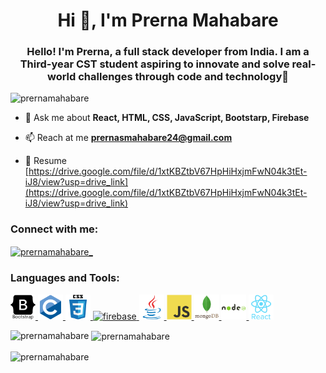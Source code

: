 <h1 align="center">Hi 👋, I'm Prerna Mahabare</h1>
<h3 align="center">Hello! I'm Prerna, a full stack developer from India. I am a Third-year CST student aspiring to innovate and solve real-world challenges through code and technology🚀</h3>

<p align="left"> <img src="https://komarev.com/ghpvc/?username=prernamahabare&label=Profile%20views&color=0e75b6&style=flat" alt="prernamahabare" /> </p>

- 💬 Ask me about **React, HTML, CSS, JavaScript, Bootstarp, Firebase**

- 📫 Reach at me **prernasmahabare24@gmail.com**

- 📄 Resume [https://drive.google.com/file/d/1xtKBZtbV67HpHiHxjmFwN04k3tEt-iJ8/view?usp=drive_link](https://drive.google.com/file/d/1xtKBZtbV67HpHiHxjmFwN04k3tEt-iJ8/view?usp=drive_link)

<h3 align="left">Connect with me:</h3>
<p align="left">
<a href="https://twitter.com/prernamahabare_" target="blank"><img align="center" src="https://raw.githubusercontent.com/rahuldkjain/github-profile-readme-generator/master/src/images/icons/Social/twitter.svg" alt="prernamahabare_" height="30" width="40" /></a>
</p>

<h3 align="left">Languages and Tools:</h3>
<p align="left"> <a href="https://getbootstrap.com" target="_blank" rel="noreferrer"> <img src="https://raw.githubusercontent.com/devicons/devicon/master/icons/bootstrap/bootstrap-plain-wordmark.svg" alt="bootstrap" width="40" height="40"/> </a> <a href="https://www.cprogramming.com/" target="_blank" rel="noreferrer"> <img src="https://raw.githubusercontent.com/devicons/devicon/master/icons/c/c-original.svg" alt="c" width="40" height="40"/> </a> <a href="https://www.w3schools.com/css/" target="_blank" rel="noreferrer"> <img src="https://raw.githubusercontent.com/devicons/devicon/master/icons/css3/css3-original-wordmark.svg" alt="css3" width="40" height="40"/> </a> <a href="https://firebase.google.com/" target="_blank" rel="noreferrer"> <img src="https://www.vectorlogo.zone/logos/firebase/firebase-icon.svg" alt="firebase" width="40" height="40"/> </a> <a href="https://www.java.com" target="_blank" rel="noreferrer"> <img src="https://raw.githubusercontent.com/devicons/devicon/master/icons/java/java-original.svg" alt="java" width="40" height="40"/> </a> <a href="https://developer.mozilla.org/en-US/docs/Web/JavaScript" target="_blank" rel="noreferrer"> <img src="https://raw.githubusercontent.com/devicons/devicon/master/icons/javascript/javascript-original.svg" alt="javascript" width="40" height="40"/> </a> <a href="https://www.mongodb.com/" target="_blank" rel="noreferrer"> <img src="https://raw.githubusercontent.com/devicons/devicon/master/icons/mongodb/mongodb-original-wordmark.svg" alt="mongodb" width="40" height="40"/> </a> <a href="https://nodejs.org" target="_blank" rel="noreferrer"> <img src="https://raw.githubusercontent.com/devicons/devicon/master/icons/nodejs/nodejs-original-wordmark.svg" alt="nodejs" width="40" height="40"/> </a> <a href="https://reactjs.org/" target="_blank" rel="noreferrer"> <img src="https://raw.githubusercontent.com/devicons/devicon/master/icons/react/react-original-wordmark.svg" alt="react" width="40" height="40"/> </a> </p>

<p><img align="left" src="https://github-readme-stats.vercel.app/api/top-langs?username=prernamahabare&show_icons=true&locale=en&layout=compact" alt="prernamahabare" /></p>

<p>&nbsp;<img align="center" src="https://github-readme-stats.vercel.app/api?username=prernamahabare&show_icons=true&locale=en" alt="prernamahabare" /></p>

<p><img align="center" src="https://github-readme-streak-stats.herokuapp.com/?user=prernamahabare&" alt="prernamahabare" /></p>

